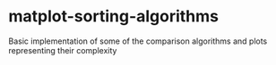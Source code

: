 # matplot-sorting-algorithms
 Basic implementation of some of the comparison algorithms and plots representing their complexity
